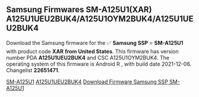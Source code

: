 <h2>Samsung Firmwares SM-A125U1(XAR) A125U1UEU2BUK4/A125U1OYM2BUK4/A125U1UEU2BUK4</h2>
Download the Samsung firmware for the ✅ <strong>Samsung SSP </strong> ⭐ <strong>SM-A125U1</strong> with product code <strong>XAR</strong> <strong> from United States</strong>. This firmware has version number PDA <strong>A125U1UEU2BUK4</strong> and CSC A125U1OYM2BUK4. The operating system of this firmware is Android R , with build date 2021-12-06. Changelist <strong>22651471</strong>.


[SM-A125U1](https://samfirm.shop/samsung/model/SM-A125U1)
[A125U1UEU2BUK4](https://samfirm.shop/samsung/pda/A125U1UEU2BUK4)
[Download Firmware Samsung SSP SM-A125U1](https://samfirm.shop/samsung/firmware/480465)
